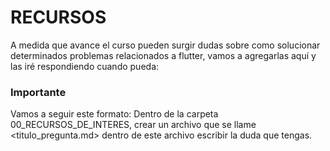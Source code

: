 RECURSOS
==========

A medida que avance el curso pueden surgir dudas sobre como solucionar determinados problemas relacionados a flutter, vamos a agregarlas aquí y las iré respondiendo cuando pueda: 

### Importante
Vamos a seguir este formato:
Dentro de la carpeta 00_RECURSOS_DE_INTERES, crear un archivo que se llame <titulo_pregunta.md> dentro de este archivo escribir la duda que tengas.